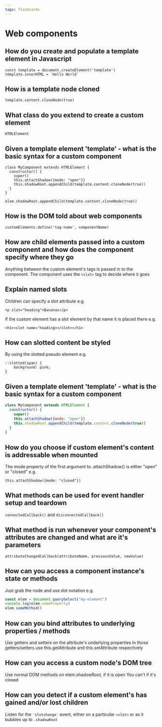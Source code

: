 ```yaml
---
tags: flashcards
---
```


# Web components

## How do you create and populate a template element in Javascript

```
const template = document.createElement('template')
template.innerHTML = `Hello World`
```

## How is a template node cloned

    template.content.cloneNode(true)

## What class do you extend to create a custom element

    HTMLElement

## Given a template element 'template' - what is the basic syntax for a custom component

```
class MyComponent extends HTMLElement {
  constructor() {
    super()
    this.attachShadow({mode: "open"})
    this.shadowRoot.appendChild(template.content.cloneNode(true))
  }
}
```

`elem.shadowRoot.appendChild(template.content.cloneNode(true))`

## How is the DOM told about web components

    customElements.define('tag-name', componentName)


## How are child elements passed into a custom component and how does the component specify where they go

Anything between the custom element's tags is passed in to the component. The component uses the `<slot>` tag to decide where it goes


## Explain named slots

Children can specify a slot attribute e.g.

    <p slot="heading">Bananas</p>

If the custom element has a slot element by that name it is placed there e.g.

    <h1><slot name="heading></slot></h1>


## How can slotted content be styled

By using the slotted pseudo element e.g.

```
::slotted(span) {
    background: pink;
}
```

## Given a template element 'template' - what is the basic syntax for a custom component

```javascript
class MyComponent extends HTMLElement {
  constructor() {
    super()
    this.attachShadow({mode: "open"})
    this.shadowRoot.appendChild(template.content.cloneNode(true))
  }
}
```

## How do you choose if custom element's content is addressable when mounted

The mode property of the first argument to .attachShadow() is either "open" or "closed" e.g.


    this.attachShadow({mode: "closed"})


## What methods can be used for event handler setup and teardown

`connectedCallback()` and `disconnectedCallback()`

## What method is run whenever your component's attributes are changed and what are it's parameters

    attributeChangedCallback(attributeName, previousValue, newValue)

## How can you access a component instance's state or methods

Just grab the node and use dot notation e.g.

```javascript
const elem = document.querySelect("my-element")
console.log(elem.someProperty)
elem.someMethod()
```

## How can you bind attributes to underlying properties / methods

Use getters and setters on the attribute's underlying properties 
In those getters/setters use this.getAttribute and this.setAttribute respectively

## How can you access a custom node's DOM tree

Use normal DOM methods on elem.shadowRoot, if it is open
You can't if it's closed

## How can you detect if a custom element's has gained and/or lost children

Listen for the `'slotchange'` event, either on a particular `<slot>` or as it bubbles up to `.shadowRoot`
